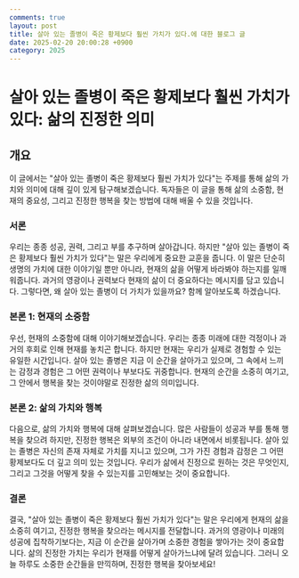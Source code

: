 ```yaml
---
comments: true
layout: post
title: 살아 있는 졸병이 죽은 황제보다 훨씬 가치가 있다.에 대한 블로그 글
date: 2025-02-20 20:00:28 +0900
category: 2025
---
```


# 살아 있는 졸병이 죽은 황제보다 훨씬 가치가 있다: 삶의 진정한 의미

## 개요
이 글에서는 "살아 있는 졸병이 죽은 황제보다 훨씬 가치가 있다"는 주제를 통해 삶의 가치와 의미에 대해 깊이 있게 탐구해보겠습니다. 독자들은 이 글을 통해 삶의 소중함, 현재의 중요성, 그리고 진정한 행복을 찾는 방법에 대해 배울 수 있을 것입니다.

### 서론
우리는 종종 성공, 권력, 그리고 부를 추구하며 살아갑니다. 하지만 "살아 있는 졸병이 죽은 황제보다 훨씬 가치가 있다"는 말은 우리에게 중요한 교훈을 줍니다. 이 말은 단순히 생명의 가치에 대한 이야기일 뿐만 아니라, 현재의 삶을 어떻게 바라봐야 하는지를 일깨워줍니다. 과거의 영광이나 권력보다 현재의 삶이 더 중요하다는 메시지를 담고 있습니다. 그렇다면, 왜 살아 있는 졸병이 더 가치가 있을까요? 함께 알아보도록 하겠습니다.

### 본론 1: 현재의 소중함
우선, 현재의 소중함에 대해 이야기해보겠습니다. 우리는 종종 미래에 대한 걱정이나 과거의 후회로 인해 현재를 놓치곤 합니다. 하지만 현재는 우리가 실제로 경험할 수 있는 유일한 시간입니다. 살아 있는 졸병은 지금 이 순간을 살아가고 있으며, 그 속에서 느끼는 감정과 경험은 그 어떤 권력이나 부보다도 귀중합니다. 현재의 순간을 소중히 여기고, 그 안에서 행복을 찾는 것이야말로 진정한 삶의 의미입니다.

### 본론 2: 삶의 가치와 행복
다음으로, 삶의 가치와 행복에 대해 살펴보겠습니다. 많은 사람들이 성공과 부를 통해 행복을 찾으려 하지만, 진정한 행복은 외부의 조건이 아니라 내면에서 비롯됩니다. 살아 있는 졸병은 자신의 존재 자체로 가치를 지니고 있으며, 그가 가진 경험과 감정은 그 어떤 황제보다도 더 깊고 의미 있는 것입니다. 우리가 삶에서 진정으로 원하는 것은 무엇인지, 그리고 그것을 어떻게 찾을 수 있는지를 고민해보는 것이 중요합니다.

### 결론
결국, "살아 있는 졸병이 죽은 황제보다 훨씬 가치가 있다"는 말은 우리에게 현재의 삶을 소중히 여기고, 진정한 행복을 찾으라는 메시지를 전달합니다. 과거의 영광이나 미래의 성공에 집착하기보다는, 지금 이 순간을 살아가며 소중한 경험을 쌓아가는 것이 중요합니다. 삶의 진정한 가치는 우리가 현재를 어떻게 살아가느냐에 달려 있습니다. 그러니 오늘 하루도 소중한 순간들을 만끽하며, 진정한 행복을 찾아보세요!